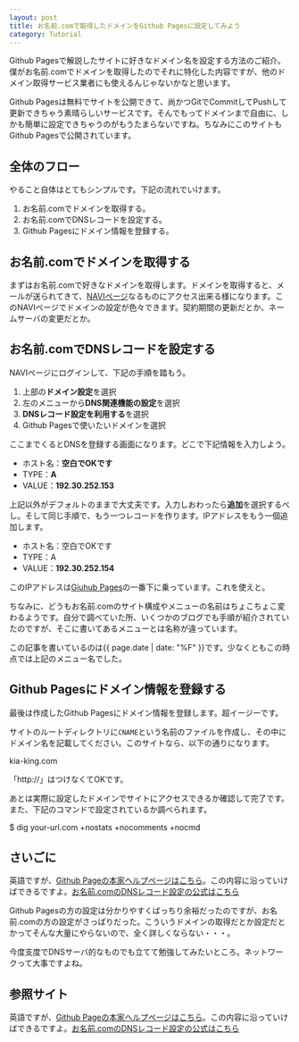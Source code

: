 ```yaml
---
layout: post
title: お名前.comで取得したドメインをGithub Pagesに設定してみよう
category: Tutorial
---
```

Github Pagesで解説したサイトに好きなドメイン名を設定する方法のご紹介。僕がお名前.comでドメインを取得したのでそれに特化した内容ですが、他のドメイン取得サービス業者にも使えるんじゃないかなと思います。

Github Pagesは無料でサイトを公開できて、尚かつGitでCommitしてPushして更新できちゃう素晴らしいサービスです。そんでもってドメインまで自由に、しかも簡単に設定できちゃうのがもうたまらないですね。ちなみにこのサイトもGithub Pagesで公開されています。

## 全体のフロー

やること自体はとてもシンプルです。下記の流れでいけます。

1. お名前.comでドメインを取得する。
2. お名前.comでDNSレコードを設定する。
4. Github Pagesにドメイン情報を登録する。

## お名前.comでドメインを取得する

まずはお名前.comで好きなドメインを取得します。ドメインを取得すると、メールが送られてきて、[NAVIページ](https://www.onamae.com/domain/navi/domain.html)なるものにアクセス出来る様になります。このNAVIページでドメインの設定が色々できます。契約期間の更新だとか、ネームサーバの変更だとか。

## お名前.comでDNSレコードを設定する

NAVIページにログインして、下記の手順を踏もう。

1. 上部の**ドメイン設定**を選択
2. 左のメニューから**DNS関連機能の設定**を選択
3. **DNSレコード設定を利用する**を選択
4. Github Pagesで使いたいドメインを選択

ここまでくるとDNSを登録する画面になります。どこで下記情報を入力しよう。

- ホスト名：**空白でOKです**
- TYPE：**A**
- VALUE：**192.30.252.153**

上記以外がデフォルトのままで大丈夫です。入力しおわったら**追加**を選択するべし。そして同じ手順で、もう一つレコードを作ります。IPアドレスをもう一個追加します。

- ホスト名：空白でOKです
- TYPE：A
- VALUE：**192.30.252.154**

このIPアドレスは[Giuhub Pages](https://help.github.com/articles/setting-up-a-custom-domain-with-github-pages)の一番下に乗っています。これを使えと。

ちなみに、どうもお名前.comのサイト構成やメニューの名前はちょこちょこ変わるようです。自分で調べていた所、いくつかのブログでも手順が紹介されていたのですが、そこに書いてあるメニューとは名称が違っています。

この記事を書いているのは<time datetime="{{ page.date | date: '%F' }}">{{ page.date | date: "%F" }}</time>です。少なくともこの時点では上記のメニュー名でした。

## Github Pagesにドメイン情報を登録する

最後は作成したGithub Pagesにドメイン情報を登録します。超イージーです。

サイトのルートディレクトリに`CNAME`という名前のファイルを作成し、その中にドメイン名を記載してください。このサイトなら、以下の通りになります。

kia-king.com

「http://」はつけなくてOKです。

あとは実際に設定したドメインでサイトにアクセスできるか確認して完了です。また、下記のコマンドで設定されているか調べられます。

$ dig your-url.com +nostats +nocomments +nocmd

## さいごに

英語ですが、[Github Pageの本家ヘルプページはこちら](https://help.github.com/articles/setting-up-a-custom-domain-with-github-pages)。この内容に沿っていけばできるですよ。[お名前.comのDNSレコード設定の公式はこちら](http://www.onamae.com/guide/details.php?g=18)

Github Pagesの方の設定は分かりやすくばっちり余裕だったのですが、お名前.comの方の設定がさっぱりだった。こういうドメインの取得だとか設定だとかってそんな大量にやらないので、全く詳しくならない・・・。

今度支度でDNSサーバ的なものでも立てて勉強してみたいところ。ネットワークって大事ですよね。

## 参照サイト

英語ですが、[Github Pageの本家ヘルプページはこちら](https://help.github.com/articles/setting-up-a-custom-domain-with-github-pages)。この内容に沿っていけばできるですよ。[お名前.comのDNSレコード設定の公式はこちら](http://www.onamae.com/guide/details.php?g=18)
